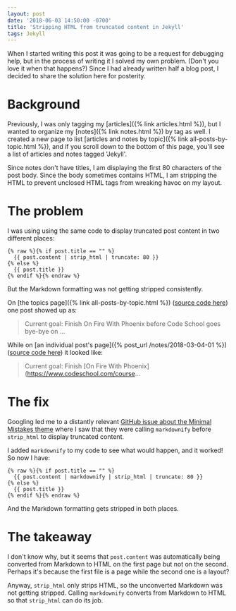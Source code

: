```yaml
---
layout: post
date: '2018-06-03 14:50:00 -0700'
title: 'Stripping HTML from truncated content in Jekyll'
tags: Jekyll
---
```

When I started writing this post it was going to be a request for debugging help, but in the process of writing it I solved my own problem. (Don't you love it when that happens?) Since I had already written half a blog post, I decided to share the solution here for posterity.

# Background

Previously, I was only tagging my [articles]({% link articles.html %}), but I wanted to organize my [notes]({% link notes.html %}) by tag as well. I created a new page to list [articles and notes by topic]({% link all-posts-by-topic.html %}), and if you scroll down to the bottom of this page, you'll see a list of articles and notes tagged 'Jekyll'.

Since notes don't have titles, I am displaying the first 80 characters of the post body. Since the body sometimes contains HTML, I am stripping the HTML to prevent unclosed HTML tags from wreaking havoc on my layout.

# The problem

I was using using the same code to display truncated post content in two different places:

```liquid
{% raw %}{% if post.title == "" %}
  {{ post.content | strip_html | truncate: 80 }}
{% else %}
  {{ post.title }}
{% endif %}{% endraw %}
```

But the Markdown formatting was not getting stripped consistently.

On [the topics page]({% link all-posts-by-topic.html %}) ([source code here](https://github.com/FionaVoss/fionavoss.github.io/blob/master/all-posts-by-topic.html)) one post showed up as:

> Current goal: Finish On Fire With Phoenix before Code School goes bye-bye on ...

While on [an individual post's page]({% post_url /notes/2018-03-04-01 %}) ([source code here](https://github.com/FionaVoss/fionavoss.github.io/blob/master/_layouts/post.html)) it looked like:

> Current goal: Finish [On Fire With Phoenix](https://www.codeschool.com/course...

# The fix

Googling led me to a distantly relevant [GitHub issue about the Minimal Mistakes theme](https://github.com/mmistakes/minimal-mistakes/issues/719) where I saw that they were calling `markdownify` before `strip_html` to display truncated content.

I added `markdownify` to my code to see what would happen, and it worked! So now I have:

```liquid
{% raw %}{% if post.title == "" %}
  {{ post.content | markdownify | strip_html | truncate: 80 }}
{% else %}
  {{ post.title }}
{% endif %}{% endraw %}
```

And the Markdown formatting gets stripped in both places.

# The takeaway

I don't know why, but it seems that `post.content` was automatically being converted from Markdown to HTML on the first page but not on the second. Perhaps it's because the first file is a page while the second one is a layout?

 Anyway, `strip_html` only strips HTML, so the unconverted Markdown was not getting stripped. Calling `markdownify` converts from Markdown to HTML so that `strip_html` can do its job.

